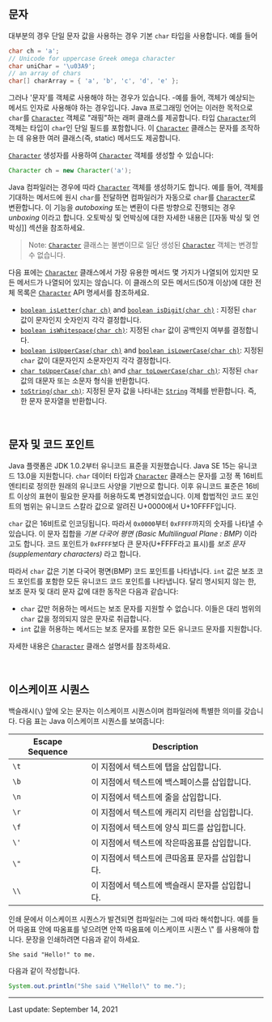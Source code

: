 ## 문자

대부분의 경우 단일 문자 값을 사용하는 경우 기본 `char` 타입을 사용합니다. 예를 들어

```java
char ch = 'a'; 
// Unicode for uppercase Greek omega character
char uniChar = '\u03A9';
// an array of chars
char[] charArray = { 'a', 'b', 'c', 'd', 'e' };
```

그러나 '문자'를 객체로 사용해야 하는 경우가 있습니다. -예를 들어, 객체가 예상되는 메서드 인자로 사용해야 하는 경우입니다.
Java 프로그래밍 언어는 이러한 목적으로 `char`를 [`Character`](https://docs.oracle.com/en/java/javase/22/docs/api/java.base/java/lang/Character.html) 객체로 "래핑"하는 래퍼 클래스를 제공합니다. 타입 [`Character`](https://docs.oracle.com/en/java/javase/22/docs/api/java.base/java/lang/Character.html)의 객체는 타입이 `char`인 단일 필드를 포함합니다. 이 [`Character`](https://docs.oracle.com/en/java/javase/22/docs/api/java.base/java/lang/Character.html) 클래스는 문자를 조작하는 데 유용한 여러 클래스(즉, static) 메서드도 제공합니다.

[`Character`](https://docs.oracle.com/en/java/javase/22/docs/api/java.base/java/lang/Character.html) 생성자를 사용하여 [`Character`](https://docs.oracle.com/en/java/javase/22/docs/api/java.base/java/lang/Character.html) 객체를 생성할 수 있습니다:

```java
Character ch = new Character('a');
```

Java 컴파일러는 경우에 따라 [`Character`](https://docs.oracle.com/en/java/javase/22/docs/api/java.base/java/lang/Character.html) 객체를 생성하기도 합니다. 예를 들어, 객체를 기대하는 메서드에 원시 `char`를 전달하면 컴파일러가 자동으로 `char`를 [`Character`](https://docs.oracle.com/en/java/javase/22/docs/api/java.base/java/lang/Character.html)로 변환합니다. 이 기능을 _autoboxing_ 또는 변환이 다른 방향으로 진행되는 경우 _unboxing_ 이라고 합니다. 오토박싱 및 언박싱에 대한 자세한 내용은 [[자동 박싱 및 언박싱]] 섹션을 참조하세요.

> Note: [`Character`](https://docs.oracle.com/en/java/javase/22/docs/api/java.base/java/lang/Character.html) 클래스는 불변이므로 일단 생성된 [`Character`](https://docs.oracle.com/en/java/javase/22/docs/api/java.base/java/lang/Character.html) 객체는 변경할 수 없습니다.

다음 표에는 [`Character`](https://docs.oracle.com/en/java/javase/22/docs/api/java.base/java/lang/Character.html) 클래스에서 가장 유용한 메서드 몇 가지가 나열되어 있지만 모든 메서드가 나열되어 있지는 않습니다. 이 클래스의 모든 메서드(50개 이상)에 대한 전체 목록은 [`Character`](https://docs.oracle.com/en/java/javase/22/docs/api/java.base/java/lang/Character.html) API 명세서를 참조하세요.

- [`boolean isLetter(char ch)`](https://docs.oracle.com/en/java/javase/22/docs/api/java.base/java/lang/Character.html#isLetter(char)) and [`boolean isDigit(char ch)`](https://docs.oracle.com/en/java/javase/22/docs/api/java.base/java/lang/Character.html#isDigit(char)) : 지정된 `char` 값이 문자인지 숫자인지 각각 결정합니다.
- [`boolean isWhitespace(char ch)`](https://docs.oracle.com/en/java/javase/22/docs/api/java.base/java/lang/Character.html#isWhitespace(char)): 지정된 `char` 값이 공백인지 여부를 결정합니다.
- [`boolean isUpperCase(char ch)`](https://docs.oracle.com/en/java/javase/22/docs/api/java.base/java/lang/Character.html#isUpperCase(char)) and [`boolean isLowerCase(char ch)`](https://docs.oracle.com/en/java/javase/22/docs/api/java.base/java/lang/Character.html#isLowerCase(char)): 지정된 `char` 값이 대문자인지 소문자인지 각각 결정합니다.
- [`char toUpperCase(char ch)`](https://docs.oracle.com/en/java/javase/22/docs/api/java.base/java/lang/Character.html#toUpperCase(char)) and [`char toLowerCase(char ch)`](https://docs.oracle.com/en/java/javase/22/docs/api/java.base/java/lang/Character.html#toLowerCase(char)): 지정된 `char` 값의 대문자 또는 소문자 형식을 반환합니다.
- [`toString(char ch)`](https://docs.oracle.com/en/java/javase/22/docs/api/java.base/java/lang/Character.html#toString(char)): 지정된 문자 값을 나타내는 [`String`](https://docs.oracle.com/en/java/javase/22/docs/api/java.base/java/lang/String.html) 객체를 반환합니다. 즉, 한 문자 문자열을 반환합니다.

 

## 문자 및 코드 포인트

Java 플랫폼은 JDK 1.0.2부터 유니코드 표준을 지원했습니다. Java SE 15는 유니코드 13.0을 지원합니다. `char` 데이터 타입과 [`Character`](https://docs.oracle.com/en/java/javase/22/docs/api/java.base/java/lang/Character.html) 클래스는 문자를 고정 폭 16비트 엔티티로 정의한 원래의 유니코드 사양을 기반으로 합니다. 이후 유니코드 표준은 16비트 이상의 표현이 필요한 문자를 허용하도록 변경되었습니다. 이제 합법적인 코드 포인트의 범위는 유니코드 스칼라 값으로 알려진 U+0000에서 U+10FFFF입니다.

`char` 값은 16비트로 인코딩됩니다. 따라서 `0x0000`부터 `0xFFFF`까지의 숫자를 나타낼 수 있습니다. 이 문자 집합을 _기본 다국어 평면 (Basic Multilingual Plane : BMP)_ 이라고도 합니다. 코드 포인트가 `0xFFFF`보다 큰 문자(U+FFFF라고 표시)를 _보조 문자(supplementary characters)_ 라고 합니다.

따라서 `char` 값은 기본 다국어 평면(BMP) 코드 포인트를 나타냅니다. `int` 값은 보조 코드 포인트를 포함한 모든 유니코드 코드 포인트를 나타냅니다. 달리 명시되지 않는 한, 보조 문자 및 대리 문자 값에 대한 동작은 다음과 같습니다:

- `char` 값만 허용하는 메서드는 보조 문자를 지원할 수 없습니다. 이들은 대리 범위의 `char` 값을 정의되지 않은 문자로 취급합니다.
- `int` 값을 허용하는 메서드는 보조 문자를 포함한 모든 유니코드 문자를 지원합니다.

자세한 내용은 [`Character`](https://docs.oracle.com/en/java/javase/22/docs/api/java.base/java/lang/Character.html) 클래스 설명서를 참조하세요.

 

## 이스케이프 시퀀스

백슬래시(`\`) 앞에 오는 문자는 이스케이프 시퀀스이며 컴파일러에 특별한 의미를 갖습니다. 다음 표는 Java 이스케이프 시퀀스를 보여줍니다:

| Escape Sequence | Description                 |
| --------------- | --------------------------- |
| `\t`            | 이 지점에서 텍스트에 탭을 삽입합니다.       |
| `\b`            | 이 지점에서 텍스트에 백스페이스를 삽입합니다.   |
| `\n`            | 이 지점에서 텍스트에 줄을 삽입합니다.       |
| `\r`            | 이 지점에서 텍스트에 캐리지 리턴을 삽입합니다.  |
| `\f`            | 이 지점에서 텍스트에 양식 피드를 삽입합니다.   |
| `\'`            | 이 지점에서 텍스트에 작은따옴표를 삽입합니다.   |
| `\"`            | 이 지점에서 텍스트에 큰따옴표 문자를 삽입합니다. |
| `\\`            | 이 지점에서 텍스트에 백슬래시 문자를 삽입합니다. |

인쇄 문에서 이스케이프 시퀀스가 발견되면 컴파일러는 그에 따라 해석합니다. 예를 들어 따옴표 안에 따옴표를 넣으려면 안쪽 따옴표에 이스케이프 시퀀스 \\" 를 사용해야 합니다. 문장을 인쇄하려면 다음과 같이 하세요.

```shell
She said "Hello!" to me.
```

다음과 같이 작성합니다.

```java
System.out.println("She said \"Hello!\" to me.");
```

---
Last update: September 14, 2021